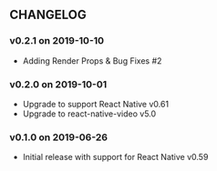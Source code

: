 ## CHANGELOG

### v0.2.1 on 2019-10-10

* Adding Render Props & Bug Fixes #2

### v0.2.0 on 2019-10-01

* Upgrade to support React Native v0.61
* Upgrade to react-native-video v5.0

### v0.1.0 on 2019-06-26

* Initial release with support for React Native v0.59
